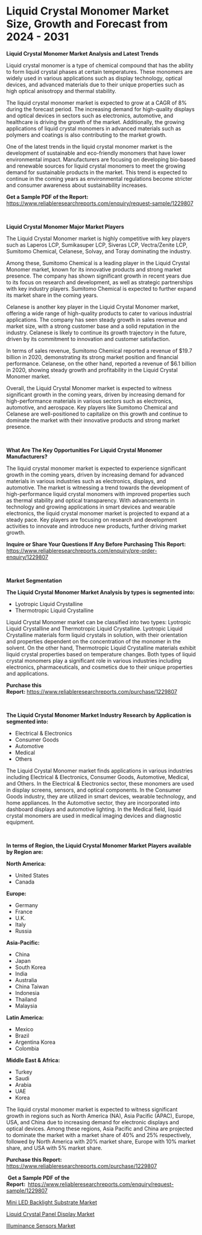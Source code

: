 <p><h1>Liquid Crystal Monomer Market Size, Growth and Forecast from 2024 - 2031</h1></p><p><strong>Liquid Crystal Monomer Market Analysis and Latest Trends</strong></p>
<p><p>Liquid crystal monomer is a type of chemical compound that has the ability to form liquid crystal phases at certain temperatures. These monomers are widely used in various applications such as display technology, optical devices, and advanced materials due to their unique properties such as high optical anisotropy and thermal stability.</p><p>The liquid crystal monomer market is expected to grow at a CAGR of 8% during the forecast period. The increasing demand for high-quality displays and optical devices in sectors such as electronics, automotive, and healthcare is driving the growth of the market. Additionally, the growing applications of liquid crystal monomers in advanced materials such as polymers and coatings is also contributing to the market growth.</p><p>One of the latest trends in the liquid crystal monomer market is the development of sustainable and eco-friendly monomers that have lower environmental impact. Manufacturers are focusing on developing bio-based and renewable sources for liquid crystal monomers to meet the growing demand for sustainable products in the market. This trend is expected to continue in the coming years as environmental regulations become stricter and consumer awareness about sustainability increases.</p></p>
<p><strong>Get a Sample PDF of the Report:&nbsp;</strong> <a href="https://www.reliableresearchreports.com/enquiry/request-sample/1229807">https://www.reliableresearchreports.com/enquiry/request-sample/1229807</a></p>
<p>&nbsp;</p>
<p><strong>Liquid Crystal Monomer Major Market Players</strong></p>
<p><p>The Liquid Crystal Monomer market is highly competitive with key players such as Laperos LCP, Sumikasuper LCP, Siveras LCP, Vectra/Zenite LCP, Sumitomo Chemical, Celanese, Solvay, and Toray dominating the industry. </p><p>Among these, Sumitomo Chemical is a leading player in the Liquid Crystal Monomer market, known for its innovative products and strong market presence. The company has shown significant growth in recent years due to its focus on research and development, as well as strategic partnerships with key industry players. Sumitomo Chemical is expected to further expand its market share in the coming years.</p><p>Celanese is another key player in the Liquid Crystal Monomer market, offering a wide range of high-quality products to cater to various industrial applications. The company has seen steady growth in sales revenue and market size, with a strong customer base and a solid reputation in the industry. Celanese is likely to continue its growth trajectory in the future, driven by its commitment to innovation and customer satisfaction.</p><p>In terms of sales revenue, Sumitomo Chemical reported a revenue of $19.7 billion in 2020, demonstrating its strong market position and financial performance. Celanese, on the other hand, reported a revenue of $6.1 billion in 2020, showing steady growth and profitability in the Liquid Crystal Monomer market.</p><p>Overall, the Liquid Crystal Monomer market is expected to witness significant growth in the coming years, driven by increasing demand for high-performance materials in various sectors such as electronics, automotive, and aerospace. Key players like Sumitomo Chemical and Celanese are well-positioned to capitalize on this growth and continue to dominate the market with their innovative products and strong market presence.</p></p>
<p>&nbsp;</p>
<p><strong>What Are The Key Opportunities For Liquid Crystal Monomer Manufacturers?</strong></p>
<p><p>The liquid crystal monomer market is expected to experience significant growth in the coming years, driven by increasing demand for advanced materials in various industries such as electronics, displays, and automotive. The market is witnessing a trend towards the development of high-performance liquid crystal monomers with improved properties such as thermal stability and optical transparency. With advancements in technology and growing applications in smart devices and wearable electronics, the liquid crystal monomer market is projected to expand at a steady pace. Key players are focusing on research and development activities to innovate and introduce new products, further driving market growth.</p></p>
<p><strong>Inquire or Share Your Questions If Any Before Purchasing This Report:</strong> <a href="https://www.reliableresearchreports.com/enquiry/pre-order-enquiry/1229807">https://www.reliableresearchreports.com/enquiry/pre-order-enquiry/1229807</a></p>
<p>&nbsp;</p>
<p><strong>Market Segmentation</strong></p>
<p><strong>The Liquid Crystal Monomer Market Analysis by types is segmented into:</strong></p>
<p><ul><li>Lyotropic Liquid Crystalline</li><li>Thermotropic Liquid Crystalline</li></ul></p>
<p><p>Liquid Crystal Monomer market can be classified into two types: Lyotropic Liquid Crystalline and Thermotropic Liquid Crystalline. Lyotropic Liquid Crystalline materials form liquid crystals in solution, with their orientation and properties dependent on the concentration of the monomer in the solvent. On the other hand, Thermotropic Liquid Crystalline materials exhibit liquid crystal properties based on temperature changes. Both types of liquid crystal monomers play a significant role in various industries including electronics, pharmaceuticals, and cosmetics due to their unique properties and applications.</p></p>
<p><strong>Purchase this Report:&nbsp;</strong><a href="https://www.reliableresearchreports.com/purchase/1229807">https://www.reliableresearchreports.com/purchase/1229807</a></p>
<p>&nbsp;</p>
<p><strong>The Liquid Crystal Monomer Market Industry Research by Application is segmented into:</strong></p>
<p><ul><li>Electrical & Electronics</li><li>Consumer Goods</li><li>Automotive</li><li>Medical</li><li>Others</li></ul></p>
<p><p>The Liquid Crystal Monomer market finds applications in various industries including Electrical & Electronics, Consumer Goods, Automotive, Medical, and Others. In the Electrical & Electronics sector, these monomers are used in display screens, sensors, and optical components. In the Consumer Goods industry, they are utilized in smart devices, wearable technology, and home appliances. In the Automotive sector, they are incorporated into dashboard displays and automotive lighting. In the Medical field, liquid crystal monomers are used in medical imaging devices and diagnostic equipment.</p></p>
<p>&nbsp;</p>
<p><strong>In terms of Region, the Liquid Crystal Monomer Market Players available by Region are:</strong></p>
<p>
    <p> <strong> North America: </strong>
        <ul>
            <li>United States</li>
            <li>Canada</li>
        </ul>
        </p> 
    <p> <strong> Europe: </strong>
        <ul>
            <li>Germany</li>
            <li>France</li>
            <li>U.K.</li>
            <li>Italy</li>
            <li>Russia</li>
        </ul>
        </p> 
    <p> <strong> Asia-Pacific: </strong>
        <ul>
            <li>China</li>
            <li>Japan</li>
            <li>South Korea</li>
            <li>India</li>
            <li>Australia</li>
            <li>China Taiwan</li>
            <li>Indonesia</li>
            <li>Thailand</li>
            <li>Malaysia</li>
        </ul>
        </p> 
    <p> <strong> Latin America: </strong>
        <ul>
            <li>Mexico</li>
            <li>Brazil</li>
            <li>Argentina Korea</li>
            <li>Colombia</li>
        </ul>
        </p> 
    <p> <strong> Middle East & Africa: </strong>
        <ul>
            <li>Turkey</li>
            <li>Saudi</li>
            <li>Arabia</li>
            <li>UAE</li>
            <li>Korea</li>
        </ul>
    </p>
    </p>
<p><p>The liquid crystal monomer market is expected to witness significant growth in regions such as North America (NA), Asia Pacific (APAC), Europe, USA, and China due to increasing demand for electronic displays and optical devices. Among these regions, Asia Pacific and China are projected to dominate the market with a market share of 40% and 25% respectively, followed by North America with 20% market share, Europe with 10% market share, and USA with 5% market share.</p></p>
<p><strong>Purchase this Report: </strong><a href="https://www.reliableresearchreports.com/purchase/1229807">https://www.reliableresearchreports.com/purchase/1229807</a></p>
<p>&nbsp;<strong>Get a Sample PDF of the Report:&nbsp;&nbsp;</strong><a href="https://www.reliableresearchreports.com/enquiry/request-sample/1229807">https://www.reliableresearchreports.com/enquiry/request-sample/1229807</a></p>
<p><strong></strong></p>
<p><p><a href="https://view.publitas.com/reportprime-1/mini-led-backlight-substrate-market-dynamics-2023-2030-also-about-its-market-trends-projections-and-opportunities/">Mini LED Backlight Substrate Market</a></p><p><a href="https://view.publitas.com/reportprime-1/liquid-crystal-panel-display-market-offer-valuable-insights-into-market-size-market-share-market-trends-and-projections-spanning-from-2023-to-2030/">Liquid Crystal Panel Display Market</a></p><p><a href="https://view.publitas.com/reportprime-1/illuminance-sensors-market-a-comprehensive-report-of-its-market-share-growth-trends-2023-2030/">Illuminance Sensors Market</a></p></p>